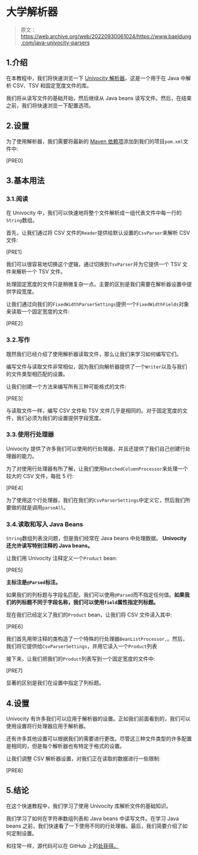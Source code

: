 # 大学解析器

> 原文：<https://web.archive.org/web/20220930061024/https://www.baeldung.com/java-univocity-parsers>

## 1.介绍

在本教程中，我们将快速浏览一下 [Univocity 解析器](https://web.archive.org/web/20220626090344/https://www.univocity.com/pages/univocity_parsers_tutorial.html)，这是一个用于在 Java 中解析 CSV、TSV 和固定宽度文件的库。

我们将从读写文件的基础开始，然后继续从 Java beans 读写文件。然后，在结束之前，我们将快速浏览一下配置选项。

## 2.设置

为了使用解析器，我们需要将最新的 [Maven 依赖项](https://web.archive.org/web/20220626090344/https://search.maven.org/artifact/com.univocity/univocity-parsers)添加到我们的项目`pom.xml`文件中:

[PRE0]

## 3.基本用法

### 3.1.阅读

在 Univocity 中，我们可以快速地将整个文件解析成一组代表文件中每一行的`String`数组。

首先，让我们通过将 CSV 文件的`Reader`提供给默认设置的`CsvParser`来解析 CSV 文件:

[PRE1]

我们可以很容易地切换这个逻辑，通过切换到`TsvParser`并为它提供一个 TSV 文件来解析一个 TSV 文件。

处理固定宽度的文件只是稍微复杂一点。主要的区别是我们需要在解析器设置中提供字段宽度。

让我们通过向我们的`FixedWidthParserSettings`提供一个`FixedWidthFields`对象来读取一个固定宽度的文件:

[PRE2]

### 3.2.写作

既然我们已经介绍了使用解析器读取文件，那么让我们来学习如何编写它们。

编写文件与读取文件非常相似，因为我们向解析器提供了一个`Writer`以及与我们的文件类型相匹配的设置。

让我们创建一个方法来编写所有三种可能格式的文件:

[PRE3]

与读取文件一样，编写 CSV 文件和 TSV 文件几乎是相同的。对于固定宽度的文件，我们必须为我们的设置提供字段宽度。

### 3.3.使用行处理器

Univocity 提供了许多我们可以使用的行处理器，并且还提供了我们自己创建行处理器的能力。

为了对使用行处理器有所了解，让我们使用`BatchedColumnProcessor`来处理一个较大的 CSV 文件，每批 5 行:

[PRE4]

为了使用这个行处理器，我们在我们的`CsvParserSettings`中定义它，然后我们所要做的就是调用`parseAll`。

### 3.4.读取和写入 Java Beans

`String`数组列表没问题，但是我们经常在 Java beans 中处理数据。 **Univocity 还允许读写特别注释的 Java beans。**

让我们用 Univocity 注释定义一个`Product` bean:

[PRE5]

**主标注是`@Parsed`标注。**

如果我们的列标题与字段名匹配，我们可以使用`@Parsed`而不指定任何值。**如果我们的列标题不同于字段名称，我们可以使用`field`属性指定列标题。**

现在我们已经定义了我们的`Product` bean，让我们将 CSV 文件读入其中:

[PRE6]

我们首先用带注释的类构造了一个特殊的行处理器`BeanListProcessor,`。然后，我们将它提供给`CsvParserSettings`，并用它读入一个`Product`列表

接下来，让我们把我们的`Product`列表写到一个固定宽度的文件中:

[PRE7]

显著的区别是我们在设置中指定了列标题。

## 4.设置

Univocity 有许多我们可以应用于解析器的设置。正如我们前面看到的，我们可以使用设置将行处理器应用于解析器。

还有许多其他设置可以根据我们的需要进行更改。尽管这三种文件类型的许多配置是相同的，但是每个解析器也有特定于格式的设置。

让我们调整 CSV 解析器设置，对我们正在读取的数据进行一些限制:

[PRE8]

## 5.结论

在这个快速教程中，我们学习了使用 Univocity 库解析文件的基础知识。

我们学习了如何在字符串数组列表和 Java beans 中读写文件。在学习 Java beans 之前，我们快速看了一下使用不同的行处理器。最后，我们简要介绍了如何定制设置。

和往常一样，源代码可以在 GitHub 上的[处获得。](https://web.archive.org/web/20220626090344/https://github.com/eugenp/tutorials/tree/master/libraries-data-2)